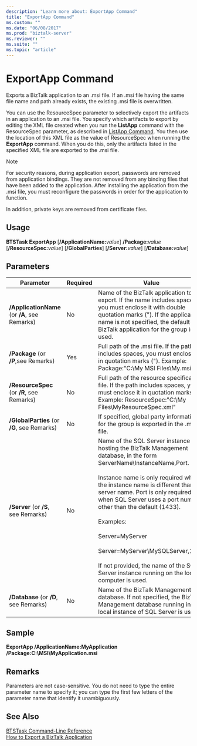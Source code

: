 ```yaml
---
description: "Learn more about: ExportApp Command"
title: "ExportApp Command"
ms.custom: ""
ms.date: "06/08/2017"
ms.prod: "biztalk-server"
ms.reviewer: ""
ms.suite: ""
ms.topic: "article"
---
```

# ExportApp Command
Exports a BizTalk application to an .msi file. If an .msi file having the same file name and path already exists, the existing .msi file is overwritten.  
  
 You can use the ResourceSpec parameter to selectively export the artifacts in an application to an .msi file. You specify which artifacts to export by editing the XML file created when you run the **ListApp** command with the ResourceSpec parameter, as described in [ListApp Command](../core/listapp-command.md). You then use the location of this XML file as the value of ResourceSpec when running the **ExportApp** command. When you do this, only the artifacts listed in the specified XML file are exported to the .msi file.  
  
> [!NOTE]
>  For security reasons, during application export, passwords are removed from application bindings. They are not removed from any binding files that have been added to the application. After installing the application from the .msi file, you must reconfigure the passwords in order for the application to function.  
>   
>  In addition, private keys are removed from certificate files.  
  
## Usage  
 **BTSTask ExportApp** [**/ApplicationName:**<em>value</em>] **/Package:**<em>value</em> [**/ResourceSpec:**<em>value</em>] [**/GlobalParties**] [**/Server:**<em>value</em>] [**/Database:**<em>value</em>]  
  
## Parameters  
  
|Parameter|Required|Value|  
|---------------|--------------|-----------|  
|**/ApplicationName** (or **/A**, see Remarks)|No|Name of the BizTalk application to export. If the name includes spaces, you must enclose it with double quotation marks ("). If the application name is not specified, the default BizTalk application for the group is used.|  
|**/Package** (or **/P**,see Remarks)|Yes|Full path of the .msi file. If the path includes spaces, you must enclose it in quotation marks ("). Example: Package:"C:\My MSI Files\My.msi"|  
|**/ResourceSpec** (or **/R**, see Remarks)|No|Full path of the resource specification file. If the path includes spaces, you must enclose it in quotation marks ("). Example: ResourceSpec:"C:\My Files\MyResourceSpec.xml"|  
|**/GlobalParties** (or **/G**, see Remarks)|No|If specified, global party information for the group is exported in the .msi file.|  
|**/Server** (or **/S**, see Remarks)|No|Name of the SQL Server instance hosting the BizTalk Management database, in the form ServerName\InstanceName,Port.<br /><br /> Instance name is only required when the instance name is different than the server name. Port is only required when SQL Server uses a port number other than the default (1433).<br /><br /> Examples:<br /><br /> Server=MyServer<br /><br /> Server=MyServer\MySQLServer,1533<br /><br /> If not provided, the name of the SQL Server instance running on the local computer is used.|  
|**/Database** (or **/D**, see Remarks)|No|Name of the BizTalk Management database. If not specified, the BizTalk Management database running in the local instance of SQL Server is used.|  
  
## Sample  
 **ExportApp /ApplicationName:MyApplication /Package:C:\MSI\MyApplication.msi**  
  
## Remarks  
 Parameters are not case-sensitive. You do not need to type the entire parameter name to specify it; you can type the first few letters of the parameter name that identify it unambiguously.  
  
## See Also  
 [BTSTask Command-Line Reference](../core/btstask-command-line-reference.md)   
 [How to Export a BizTalk Application](../core/how-to-export-a-biztalk-application.md)

